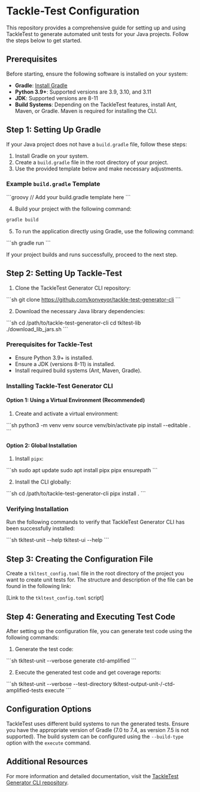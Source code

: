 
# Tackle-Test Configuration

This repository provides a comprehensive guide for setting up and using TackleTest to generate automated unit tests for your Java projects. Follow the steps below to get started.

## Prerequisites

Before starting, ensure the following software is installed on your system:
- **Gradle**: [Install Gradle](https://gradle.org/install/)
- **Python 3.9+**: Supported versions are 3.9, 3.10, and 3.11
- **JDK**: Supported versions are 8-11
- **Build Systems**: Depending on the TackleTest features, install Ant, Maven, or Gradle. Maven is required for installing the CLI.

## Step 1: Setting Up Gradle

If your Java project does not have a `build.gradle` file, follow these steps:

1. Install Gradle on your system.
2. Create a `build.gradle` file in the root directory of your project.
3. Use the provided template below and make necessary adjustments.

### Example `build.gradle` Template

\`\`\`groovy
// Add your build.gradle template here
\`\`\`

4. Build your project with the following command:

```ruby
gradle build
```

5. To run the application directly using Gradle, use the following command:

\`\`\`sh
gradle run
\`\`\`

If your project builds and runs successfully, proceed to the next step.

## Step 2: Setting Up Tackle-Test

1. Clone the TackleTest Generator CLI repository:

\`\`\`sh
git clone https://github.com/konveyor/tackle-test-generator-cli
\`\`\`

2. Download the necessary Java library dependencies:

\`\`\`sh
cd /path/to/tackle-test-generator-cli
cd tkltest-lib
./download_lib_jars.sh
\`\`\`

### Prerequisites for Tackle-Test

- Ensure Python 3.9+ is installed.
- Ensure a JDK (versions 8-11) is installed.
- Install required build systems (Ant, Maven, Gradle).

### Installing Tackle-Test Generator CLI

#### Option 1: Using a Virtual Environment (Recommended)

1. Create and activate a virtual environment:

\`\`\`sh
python3 -m venv venv
source venv/bin/activate
pip install --editable .
\`\`\`

#### Option 2: Global Installation

1. Install `pipx`:

\`\`\`sh
sudo apt update
sudo apt install pipx
pipx ensurepath
\`\`\`

2. Install the CLI globally:

\`\`\`sh
cd /path/to/tackle-test-generator-cli
pipx install .
\`\`\`

### Verifying Installation

Run the following commands to verify that TackleTest Generator CLI has been successfully installed:

\`\`\`sh
tkltest-unit --help
tkltest-ui --help
\`\`\`

## Step 3: Creating the Configuration File

Create a `tkltest_config.toml` file in the root directory of the project you want to create unit tests for. The structure and description of the file can be found in the following link:

[Link to the `tkltest_config.toml` script]

## Step 4: Generating and Executing Test Code

After setting up the configuration file, you can generate test code using the following commands:

1. Generate the test code:

\`\`\`sh
tkltest-unit --verbose generate ctd-amplified
\`\`\`

2. Execute the generated test code and get coverage reports:

\`\`\`sh
tkltest-unit --verbose --test-directory tkltest-output-unit-<app-name>/<app-name>-ctd-amplified-tests execute
\`\`\`

## Configuration Options

TackleTest uses different build systems to run the generated tests. Ensure you have the appropriate version of Gradle (7.0 to 7.4, as version 7.5 is not supported). The build system can be configured using the `--build-type` option with the `execute` command.

## Additional Resources

For more information and detailed documentation, visit the [TackleTest Generator CLI repository](https://github.com/konveyor/tackle-test-generator-cli).
